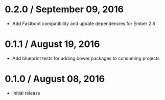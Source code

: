# 0.2.0 / September 09, 2016

- Add Fastboot compatibility and update dependencies for Ember 2.8

# 0.1.1 / August 19, 2016

- Add blueprint tests for adding bower packages to consuming projects


# 0.1.0 / August 08, 2016

- Initial release
